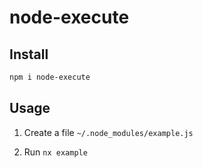 # node-execute

## Install

```sh
npm i node-execute
```


## Usage

1. Create a file `~/.node_modules/example.js`

2. Run `nx example`
